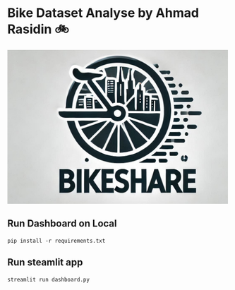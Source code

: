 # Bike Dataset Analyse by Ahmad Rasidin  🚲

<img src="https://raw.githubusercontent.com/SDN2003/bike-share-dataset-data-analyse_Ahmad_Rasidn/refs/heads/main/etc/Designer.jpeg" alt="Bikeshare Dashboard" width="500">

## Run Dashboard on Local
```
pip install -r requirements.txt
```

## Run steamlit app
```
streamlit run dashboard.py
```
